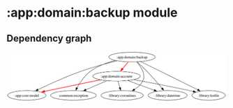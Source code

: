 # :app:domain:backup module
## Dependency graph
![Dependency graph](../../../docs/images/graphs/dep_graph_app_domain_backup.svg)
